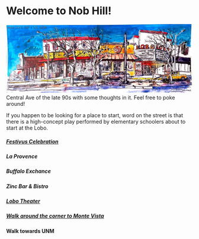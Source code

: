 # Welcome to Nob Hill!
![Central Ave](ooooo_mixedMedia/i2_paintingOfCentral.png)Central Ave of the late 90s with some thoughts in it. Feel free to poke around!   

If you happen to be looking for a place to start, word on the street is that there is a high-concept play performed by elementary schoolers about to start at the Lobo.

##### [Festivus Celebration](xxxxx_locations/3_FestivusCelebration.md)
##### La Provence
##### Buffalo Exchance  
##### Zinc Bar & Bistro  
##### [Lobo Theater](xxxxx_locations/2_loboLobby.md)  
##### [Walk around the corner to Monte Vista](xxxxx_locations/1_SchoolMap.md)
#### Walk towards UNM  

